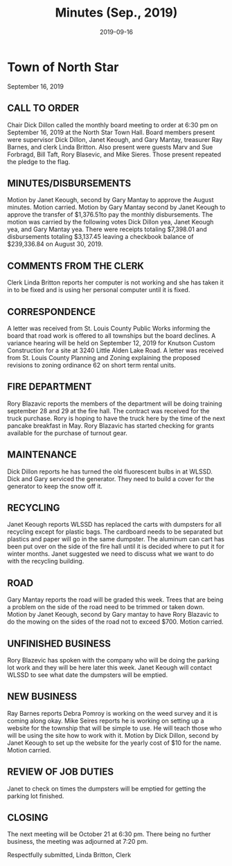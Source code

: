 ﻿---
title: Minutes (Sep., 2019)
date: 2019-09-16
blog_post: true
tags: 
  - Recycling
  - Website
  - Parking Lot
sidebar: auto
---

# Town of North Star
September 16, 2019

## CALL TO ORDER
Chair Dick Dillon called the monthly board meeting to order at 6:30 pm on September 16, 2019 at the North Star Town Hall.  Board members present were supervisor Dick Dillon, Janet Keough, and Gary Mantay, treasurer Ray Barnes, and clerk Linda Britton.   Also present were guests Marv and Sue Forbragd, Bill Taft, Rory Blasevic, and Mike Sieres.  Those present repeated the pledge to the flag.

## MINUTES/DISBURSEMENTS
Motion by Janet Keough, second by Gary Mantay to approve the August minutes.  Motion carried.  Motion by Gary Mantay second by Janet Keough to approve the transfer of $1,376.51to pay the monthly disbursements.  The motion was carried by the following votes Dick Dillon yea, Janet Keough yea, and Gary Mantay yea. There were receipts totaling $7,398.01 and disbursements totaling $3,137.45 leaving a checkbook balance of $239,336.84 on August 30, 2019.

## COMMENTS FROM THE CLERK
Clerk Linda Britton reports her computer is not working and she has taken it in to be fixed and is using her personal computer until it is fixed.

## CORRESPONDENCE
A letter was received from St. Louis County Public Works informing the board that road work is offered to all townships but the board declines.  A variance hearing will be held on September 12, 2019 for  Knutson Custom Construction for a site at 3240 Little Alden Lake Road.  A letter was received from St. Louis County Planning and Zoning explaining the proposed revisions to zoning ordinance 62 on short term rental units. 

## FIRE DEPARTMENT
Rory Blazavic reports the members of the department will be doing training september 28 and 29 at the fire hall. The contract was received for the truck purchase.  Rory is hoping to have the truck here by the time of the next pancake breakfast in May.  Rory Blazavic has started checking for grants available for the purchase of turnout gear.

## MAINTENANCE
Dick Dillon reports he has turned the old fluorescent bulbs in at WLSSD.   Dick and Gary serviced the generator.  They need to build a cover for the generator to keep the snow off it.

## RECYCLING
Janet Keough reports WLSSD has replaced the carts with dumpsters for all recycling except for plastic bags.  The cardboard needs to be separated but plastics and paper will go in the same  dumpster.  The aluminum can cart has been put over on the side of the fire hall until it is decided where to put it for winter months.  Janet suggested we need to discuss what we want to do with the recycling building.  

## ROAD
Gary Mantay reports the road will be graded this week.  Trees that are being a problem on the side of the road need to be trimmed or taken down.  Motion by Janet Keough, second by Gary mantay to have Rory Blazavic to do the mowing on the sides of the road not to exceed $700. Motion carried.
 
## UNFINISHED BUSINESS
Rory Blazevic has spoken with the company who will be doing the parking lot work and they will be here later this week.  Janet Keough will contact WLSSD to see what date the dumpsters will be emptied.

## NEW BUSINESS
Ray Barnes reports Debra Pomroy is working on the weed survey and it is coming along okay.
Mike Seires reports he is working on setting up a website for the township that will be simple to use.  He will teach those who will be using the site how to work with it.  Motion by Dick Dillon, second by Janet Keough to set up the website for the yearly cost of $10 for the name.  Motion carried.

## REVIEW OF JOB DUTIES
Janet to check on times the dumpsters will be emptied for getting the parking lot finished.

## CLOSING
The next meeting will be October 21 at 6:30 pm.
There being no further business, the meeting was adjourned at 7:20 pm.

Respectfully submitted,
Linda Britton, Clerk